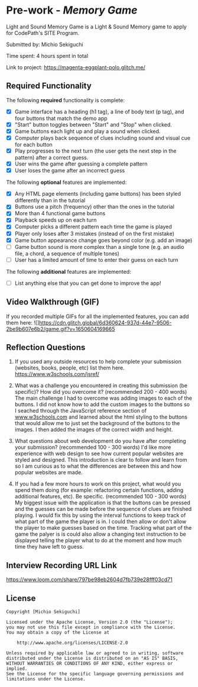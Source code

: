 # Pre-work - *Memory Game*

Light and Sound Memory Game is a Light & Sound Memory game to apply for CodePath's SITE Program. 

Submitted by: Michio Sekiguchi

Time spent: 4 hours spent in total

Link to project: https://magenta-eggplant-polo.glitch.me/

## Required Functionality

The following **required** functionality is complete:

* [x] Game interface has a heading (h1 tag), a line of body text (p tag), and four buttons that match the demo app
* [x] "Start" button toggles between "Start" and "Stop" when clicked. 
* [x] Game buttons each light up and play a sound when clicked. 
* [x] Computer plays back sequence of clues including sound and visual cue for each button
* [x] Play progresses to the next turn (the user gets the next step in the pattern) after a correct guess. 
* [x] User wins the game after guessing a complete pattern
* [x] User loses the game after an incorrect guess

The following **optional** features are implemented:

* [x] Any HTML page elements (including game buttons) has been styled differently than in the tutorial
* [x] Buttons use a pitch (frequency) other than the ones in the tutorial
* [x] More than 4 functional game buttons
* [x] Playback speeds up on each turn
* [x] Computer picks a different pattern each time the game is played
* [x] Player only loses after 3 mistakes (instead of on the first mistake)
* [x] Game button appearance change goes beyond color (e.g. add an image)
* [ ] Game button sound is more complex than a single tone (e.g. an audio file, a chord, a sequence of multiple tones)
* [ ] User has a limited amount of time to enter their guess on each turn

The following **additional** features are implemented:

- [ ] List anything else that you can get done to improve the app!

## Video Walkthrough (GIF)

If you recorded multiple GIFs for all the implemented features, you can add them here:
![]https://cdn.glitch.global/6d360624-937d-44e7-9506-2be9b607e6b2/game.gif?v=1650604169665


## Reflection Questions
1. If you used any outside resources to help complete your submission (websites, books, people, etc) list them here. 
https://www.w3schools.com/jsref/

2. What was a challenge you encountered in creating this submission (be specific)? How did you overcome it? (recommended 200 - 400 words) 
The main challenge I had to overcome was adding images to each of the buttons. I did not know how to add the custom images to the buttons
so I seached through the JavaScript reference section of www.w3schools.com and learned about the html styling to the buttons
that would allow me to just set the background of the buttons to the images. I then added the images of the correct width and height.

3. What questions about web development do you have after completing your submission? (recommended 100 - 300 words) 
I'd like more experience with web design to see how current popular websites are styled and designed. This introduction is clear to follow
and learn from so I am curious as to what the differences are between this and how popular websites are made.

4. If you had a few more hours to work on this project, what would you spend them doing (for example: refactoring certain functions, adding additional features, etc). Be specific. (recommended 100 - 300 words) 
My biggest issue with the application is that the buttons can be pressed and the guesses can be made before the sequence of clues are
finished playing. I would fix this by using the interval functions to keep track of what part of the game the player is in. I could then allow or don't allow
the player to make guesses based on the time. Tracking what part of the game the palyer is is could also allow a changing text instruction to be displayed
telling the player what to do at the moment and how much time they have left to guess.



## Interview Recording URL Link

https://www.loom.com/share/797be98eb2604d7fb739e28fff03cd71


## License

    Copyright [Michio Sekiguchi]

    Licensed under the Apache License, Version 2.0 (the "License");
    you may not use this file except in compliance with the License.
    You may obtain a copy of the License at

        http://www.apache.org/licenses/LICENSE-2.0

    Unless required by applicable law or agreed to in writing, software
    distributed under the License is distributed on an "AS IS" BASIS,
    WITHOUT WARRANTIES OR CONDITIONS OF ANY KIND, either express or implied.
    See the License for the specific language governing permissions and
    limitations under the License.
